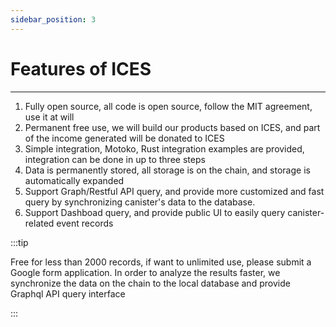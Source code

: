 ```yaml
---
sidebar_position: 3
---
```


# Features of ICES
------

1. Fully open source, all code is open source, follow the MIT agreement, use it at will
2. Permanent free use, we will build our products based on ICES, and part of the income generated will be donated to ICES
3. Simple integration, Motoko, Rust integration examples are provided, integration can be done in up to three steps
4. Data is permanently stored, all storage is on the chain, and storage is automatically expanded
5. Support Graph/Restful API query, and provide more customized and fast query by synchronizing canister's data to the database.
6. Support Dashboad query, and provide public UI to easily query canister-related event records

:::tip

Free for less than 2000 records, if want to unlimited use, please submit a Google form application. In order to analyze the results faster, we synchronize the data on the chain to the local database and provide Graphql API query interface

:::